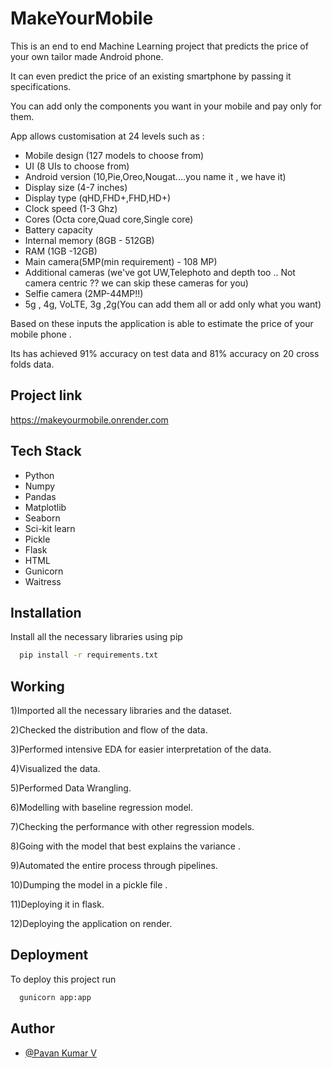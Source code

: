 
# MakeYourMobile

This is an end to end Machine Learning project that predicts the price of your own tailor made Android phone.

It can even predict the price of an existing smartphone by passing it specifications.

You can add only the components you want in your mobile and pay only for them.

App allows customisation at 24 levels such as :

- Mobile design (127 models to choose from)
- UI (8 UIs to choose from)
- Android version (10,Pie,Oreo,Nougat....you name it , we have it)
- Display size (4-7 inches)
- Display type (qHD,FHD+,FHD,HD+)
- Clock speed (1-3 Ghz)
- Cores (Octa core,Quad core,Single core)
- Battery capacity
- Internal memory (8GB - 512GB)
- RAM (1GB -12GB)
- Main camera(5MP(min requirement) - 108 MP)
- Additional cameras (we've got UW,Telephoto and depth too .. Not  camera centric ?? we can skip these cameras for you)
- Selfie camera (2MP-44MP!!)
- 5g , 4g, VoLTE, 3g ,2g(You can add them all or add only what you want)

Based on these inputs the application is able to estimate the price of your mobile phone .

Its has achieved 91% accuracy on test data and 81% accuracy on 20 cross folds data.


## Project link
https://makeyourmobile.onrender.com


## Tech Stack

- Python
- Numpy
- Pandas
- Matplotlib
- Seaborn
- Sci-kit learn
- Pickle
- Flask
- HTML
- Gunicorn
- Waitress


## Installation

Install all the necessary libraries using pip

```bash
  pip install -r requirements.txt
```


##  Working
1)Imported all the necessary libraries and the dataset.

2)Checked the distribution and flow of the data.

3)Performed intensive EDA for easier interpretation of the data.

4)Visualized the data.

5)Performed Data Wrangling.

6)Modelling with baseline regression model.

7)Checking the performance with other regression models.

8)Going with the model that best explains the variance .

9)Automated the entire process through pipelines.

10)Dumping the model in a pickle file .

11)Deploying it in flask. 

12)Deploying the application on render.


## Deployment

To deploy this project run

```bash
  gunicorn app:app
```


## Author

- [@Pavan Kumar V](https://github.com/Pavan-477)


